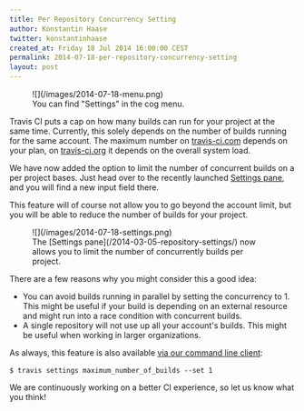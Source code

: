 ```yaml
---
title: Per Repository Concurrency Setting
author: Konstantin Haase
twitter: konstantinhaase
created_at: Friday 18 Jul 2014 16:00:00 CEST
permalink: 2014-07-18-per-repository-concurrency-setting
layout: post
---
```


<figure class="smaller right">
  ![](/images/2014-07-18-menu.png)
  <figcaption>You can find "Settings" in the cog menu.</figcaption>
</figure>

Travis CI puts a cap on how many builds can run for your project at the same time. Currently, this solely depends on the number of builds running for the same account. The maximum number on [travis-ci.com](https://travis-ci.com) depends on your plan, on [travis-ci.org](https://travis-ci.org) it depends on the overall system load.

We have now added the option to limit the number of concurrent builds on a per project bases. Just head over to the recently launched [Settings pane](/2014-03-05-repository-settings/), and you will find a new input field there.

This feature will of course not allow you to go beyond the account limit, but you will be able to reduce the number of builds for your project.

<figure>
  ![](/images/2014-07-18-settings.png)
  <figcaption>The [Settings pane](/2014-03-05-repository-settings/) now allows you to limit the number of concurrently builds per project.</figcaption>
</figure>

There are a few reasons why you might consider this a good idea:

* You can avoid builds running in parallel by setting the concurrency to 1. This might be useful if your build is depending on an external resource and might run into a race condition with concurrent builds.
* A single repository will not use up all your account's builds. This might be useful when working in larger organizations.

As always, this feature is also available [via our command line client](https://github.com/travis-ci/travis.rb#settings):

    $ travis settings maximum_number_of_builds --set 1

We are continuously working on a better CI experience, so let us know what you think!
